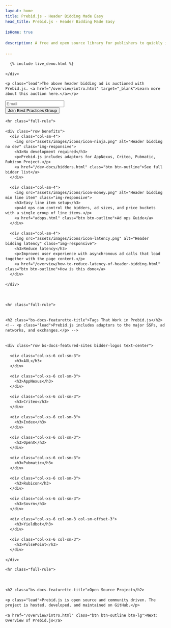 ```yaml
---
layout: home
title: Prebid.js - Header Bidding Made Easy
head_title: Prebid.js - Header Bidding Made Easy

isHome: true

description: A free and open source library for publishers to quickly implement header bidding. 

---
```





<a name="pb-home-live-demo"></a>

<div class="row">
    <div class="col-sm-10 col-sm-offset-1 text-center">

      {% include live_demo.html %}

    </div>
</div>

<div class="bs-docs-featurette pb-home pb-docs">

    <p class="lead">The above header bidding ad is auctioned with Prebid.js. <a href="/overview/intro.html" target="_blank">Learn more about this auction here.</a></p>

<div class="form-inline">
  <div class="form-group form-group-lg">
    <input type="text" class="form-control" id="email-field" placeholder="Email" required>
  </div>
  <div class="form-group">
    <button class="btn btn-outline btn-lg" id="submit-email" onclick="submitEmail()">Join Best Practices Group</button>
  </div>        
</div>


<!--     <h2 class="bs-docs-featurette-title">Integrate header bidding partners in minutes, not weeks.</h2>
    <p class="lead">Week-long header bidding implemenations are no picnic. We developed Prebid.js with a group of publishers to relieve that frustration.</p> 
-->

    <hr class="full-rule">

    <div class="row benefits">
      <div class="col-sm-4">
        <img src="assets/images/icons/icon-ninja.png" alt="Header bidding no dev" class="img-responsive">
        <h3>No development required</h3>
        <p>Prebid.js includes adaptors for AppNexus, Criteo, Pubmatic, Rubicon Project.</p>
        <a href="/dev-docs/bidders.html" class="btn btn-outline">See full bidder list</a>
      </div>

      <div class="col-sm-4">
        <img src="assets/images/icons/icon-money.png" alt="Header bidding min line item" class="img-responsive">
        <h3>Easy line item setup</h3>
        <p>Ad ops can control the bidders, ad sizes, and price buckets with a single group of line items.</p>
        <a href="adops.html" class="btn btn-outline">Ad ops Guide</a>
      </div>

      <div class="col-sm-4">
        <img src="assets/images/icons/icon-latency.png" alt="Header bidding latency" class="img-responsive">
        <h3>Reduce latency</h3>
        <p>Improves user experience with asynchronous ad calls that load together with the page content.</p>
        <a href="/overview/how-to-reduce-latency-of-header-bidding.html" class="btn btn-outline">How is this done</a>
      </div>

    </div>



    <hr class="full-rule">


    <h2 class="bs-docs-featurette-title">Tags That Work in Prebid.js</h2>
    <!-- <p class="lead">Prebid.js includes adaptors to the major SSPs, ad networks, and exchanges.</p> -->


    <div class="row bs-docs-featured-sites bidder-logos text-center">
    
      <div class="col-xs-6 col-sm-3">
        <h3>AOL</h3>
      </div>
    
      <div class="col-xs-6 col-sm-3">
        <h3>AppNexus</h3>
      </div>
    
      <div class="col-xs-6 col-sm-3">
        <h3>Criteo</h3>
      </div>
    
      <div class="col-xs-6 col-sm-3">
        <h3>Index</h3>
      </div>

      <div class="col-xs-6 col-sm-3">
        <h3>OpenX</h3>
      </div>

      <div class="col-xs-6 col-sm-3">
        <h3>Pubmatic</h3>
      </div>

      <div class="col-xs-6 col-sm-3">
        <h3>Rubicon</h3>
      </div>

      <div class="col-xs-6 col-sm-3">
        <h3>Sovrn</h3>
      </div>

      <div class="col-xs-6 col-sm-3 col-sm-offset-3">
        <h3>Yieldbot</h3>
      </div>

      <div class="col-xs-6 col-sm-3">
        <h3>PulsePoint</h3>
      </div>
    
    </div>
<!-- 
    <hr class="full-rule">

    <h2 class="bs-docs-featurette-title">Partners Center</h2>
    <p class="lead">A free an open marketplace for publishers and bidders supporting Prebid.org to connect.</p>

    <div class="row bs-docs-featured-sites partner-logos">
    
      <div class="col-xs-6 col-sm-2">
        <div class="logo-block">
          <img src="assets/images/logos/monetizemore-logo.jpg" alt="MonetizeMore Header Bidding" class="img-responsive">
        </div>
        <a href="mailto:kean@monetizemore.com" class="btn btn-outline">Contact Publisher</a>
      </div>

      <div class="col-xs-6 col-sm-2">
        <div class="logo-block">
          <img src="assets/images/logos/sonobi-logo.png" alt="Sonobi Header Bidding" class="img-responsive">
        </div>
        <a href="mailto:rnovak@sonobi.com" class="btn btn-outline">Contact Bidder</a>
      </div>
    
      <div class="col-xs-6 col-sm-2">
        <div class="logo-block">
          <img src="assets/images/logos/studybreakmedia-logo.png" alt="StudyBreakMedia Header Bidding" class="img-responsive">
        </div>
        <a href="mailto:emry@studybreakmedia.com" class="btn btn-outline">Contact Publisher</a>
      </div>


      <div class="col-xs-6 col-sm-2">
        <div class="logo-block">
          <img src="assets/images/logos/appnexus-logo.png" alt="AppNexus Header Bidding" class="img-responsive">
        </div>
        <a href="mailto:mmcneeley@appnexus.com" class="btn btn-outline">Contact Bidder</a>
      </div>
    

      <div class="col-xs-6 col-sm-2">
        <div class="logo-block">
          <img src="assets/images/logos/brealtime-logo.png" alt="bRealTime Header Bidding" class="img-responsive">
        </div>
        <a href="mailto:rnovak@sonobi.com" class="btn btn-outline">Contact Bidder</a>
      </div>
    
      <div class="col-xs-6 col-sm-2">
        <div class="logo-block">
          <div>Add Your Company!</div>
        </div>
        <a href="/addme.html#contact-companies" class="btn btn-outline">Enter Here</a>
      </div>

    
    </div>
 -->
 
    <hr class="full-rule">



    <h2 class="bs-docs-featurette-title">Open Source Project</h2>
    
    <p class="lead">Prebid.js is open source and community driven. The project is hosted, developed, and maintained on GitHub.</p>

    <a href="/overview/intro.html" class="btn btn-outline btn-lg">Next: Overview of Prebid.js</a>

</div>